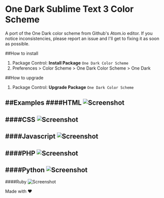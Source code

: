 # One Dark Sublime Text 3 Color Scheme

A port of the One Dark color scheme from Github's Atom.io editor. If you notice inconsistencies, please report an issue and I'll get to fixing it as soon as possible.

##How to install
1. Package Control: **Install Package** ```One Dark Color Scheme```
2. Preferences > Color Scheme > One Dark Color Scheme > One Dark

##How to upgrade
1. Package Control: **Upgrade Package** ```One Dark Color Scheme```

##Examples
####HTML
![Screenshot](http://i.imgur.com/2mayd1f.jpg  "HTML Screenshot")
---
####CSS
![Screenshot](http://i.imgur.com/oYcncB4.jpg  "CSS Screenshot")
---
####Javascript
![Screenshot](http://i.imgur.com/uFzifM2.jpg  "Javscript Screenshot")
---
####PHP
![Screenshot](http://i.imgur.com/M2YI4z3.jpg  "PHP Screenshot")
---
####Python
![Screenshot](http://i.imgur.com/dojBzCC.jpg  "Python Screenshot")
---
####Ruby
![Screenshot](http://i.imgur.com/11ODKvN.jpg  "Ruby Screenshot")

Made with :heart: